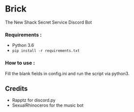 # Brick
The New Shack Secret Service Discord Bot

### Requirements :

- Python 3.6
- `pip install -r requirements.txt`

### How to use :

Fill the blank fields in config.ini and run the script via python3.

## Credits

- Rapptz for discord.py
- SexualRhinoceros for the music bot
